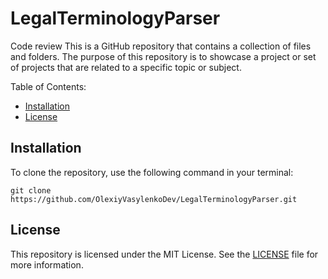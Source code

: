 # LegalTerminologyParser
Code review
This is a GitHub repository that contains a collection of files and folders. The purpose of this repository is to showcase a project or set of projects that are related to a specific topic or subject.

Table of Contents:

* [Installation](#installation)
* [License](#License)

## Installation
To clone the repository, use the following command in your terminal:

```git clone https://github.com/OlexiyVasylenkoDev/LegalTerminologyParser.git```


## License
This repository is licensed under the MIT License. See the [LICENSE](#https://github.com/OlexiyVasylenkoDev/LegalTerminologyParser/blob/0cf80243e193606b89c7597a45f1e8adb2417928/LICENSE) file for more information.
